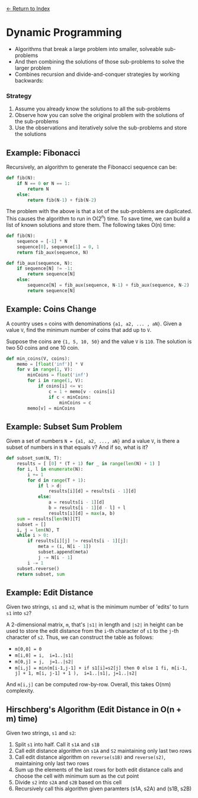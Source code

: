 [← Return to Index](/readme.md)

# Dynamic Programming

- Algorithms that break a large problem into smaller, solveable sub-problems
- And then combining the solutions of those sub-problems to solve the larger problem
- Combines recursion and divide-and-conquer strategies by working backwards:

### Strategy

1. Assume you already know the solutions to all the sub-problems
2. Observe how you can solve the original problem with the solutions of the sub-problems
3. Use the observations and iteratively solve the sub-problems and store the solutions

## Example: Fibonacci

Recursively, an algorithm to generate the Fibonacci sequence can be:

```python
def fib(N):
	if N == 0 or N == 1:
		return N
	else:
		return fib(N-1) + fib(N-2)
```

The problem with the above is that a lot of the sub-problems are duplicated. This causes the algorithm to run in O(2<sup>n</sup>) time. To save time, we can build a list of known solutions and store them. The following takes O(n) time:

```python
def fib(N):
	sequence = [-1] * N
	sequence[0], sequence[1] = 0, 1
	return fib_aux(sequence, N)

def fib_aux(sequence, N):
	if sequence[N] != -1:
		return sequence[N]
	else:
		sequence[N] = fib_aux(sequence, N-1) + fib_aux(sequence, N-2)
		return sequence[N]
```

## Example: Coins Change

A country uses `n` coins with denominations `{a1, a2, ... , aN}`. Given a value `V`, find the minimum number of coins that add up to `V`.

Suppose the coins are `{1, 5, 10, 50}` and the value `V` is `110`. The solution is two 50 coins and one 10 coin.

```python
def min_coins(V, coins):
	memo = [float('inf')] * V
	for v in range(1, V):
		minCoins = float('inf')
		for i in range(1, V):
			if coins[i] <= v:
				c = 1 + memo[v - coins[i]
				if c < minCoins:
					minCoins = c
		memo[v] = minCoins
```

## Example: Subset Sum Problem

Given a set of numbers `N = {a1, a2, ..., aN}` and a value `V`, is there a subset of numbers in `N` that equals `V`? And if so, what is it?

```python
def subset_sum(N, T):
	results = [ [0] * (T + 1) for _ in range(len(N) + 1) ]
	for i, l in enumerate(N):
		i += 1
		for d in range(T + 1):
			if l > d:
				results[i][d] = results[i - 1][d]
			else:
				a = results[i - 1][d]
				b = results[i - 1][d - l] + l
				results[i][d] = max(a, b)
	sum = results[len(N)][T]
	subset = []
	i, j = len(N), T
	while i > 0:
		if results[i][j] != results[i - 1][j]:
			meta = (i, N[i - 1])
			subset.append(meta)
			j -= N[i - 1]
		i -= 1
	subset.reverse()
	return subset, sum
```

## Example: Edit Distance

Given two strings, `s1` and `s2`, what is the minimum number of 'edits' to turn `s1` into `s2`?

A 2-dimensional matrix, `m`, that's `|s1|` in length and `|s2|` in height can be used to store the edit distance from the `i`-th character of `s1` to the `j`-th character of `s2`. Thus, we can construct the table as follows:

- `m[0,0] = 0`
- `m[i,0] = i,  i=1..|s1|`
- `m[0,j] = j,  j=1..|s2|`
- `m[i,j] = min(m[i-1,j-1]
             + if s1[i]=s2[j] then 0 else 1 fi,
             m[i-1, j] + 1,
             m[i, j-1] + 1 ),  i=1..|s1|, j=1..|s2|`
             
And `m[i,j]` can be computed row-by-row. Overall, this takes O(nm) complexity.

## Hirschberg's Algorithm (Edit Distance in O(n + m) time)

Given two strings, `s1` and `s2`:

1. Split `s1` into half. Call it `s1A` and `s1B`
2. Call edit distance algorithm on `s1A` and `S2` maintaining only last two rows
3. Call edit distance algorithm on `reverse(s1B)` and `reverse(s2)`, maintaining only last two rows
4. Sum up the elements of the last rows for both edit distance calls and choose the cell with minimum sum as the cut point
5. Divide `s2` into `s2A` and `s2B` based on this cell
6. Recursively call this algorithm given paramters (s1A, s2A) and (s1B, s2B)


	


	
	